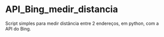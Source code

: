 # API_Bing_medir_distancia
Script simples para medir distância entre 2 endereços, em python, com a API do Bing.
